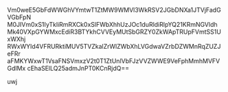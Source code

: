 Vm0weE5GbFdWWGhVYmtwT1ZtMW9WMVl3WkRSV2JGbDNXa1JTVjFadGVGbFpN
M0JIVm0xS1IyTkliRmRXCk0xSlFWbXhhUzJOc1duRldiRlpYQ21KRmNGVldh
Mk40VXpGYWMxcEdiR3BTYkhCVVEyMUtSbGRZY0ZkWApTRUpFVmtSS1UxWXhj
RWxWYld4VFRURktiMUV5TVZkalZrWlZWbXhLVGdwaVZrbDZWMnRqZUZJeFRr
aFMKYWxwT1VsaFNSVmxzV2t0T1ZtUnlVbFJzVVZWWE9VeFphMmhMVFVGdlMx
cEhaSElLQ25admJnPT0KCnRjdQ==

uwj